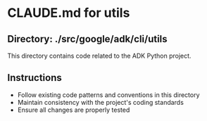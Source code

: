 # CLAUDE.md for utils

## Directory: ./src/google/adk/cli/utils

This directory contains code related to the ADK Python project.

## Instructions
- Follow existing code patterns and conventions in this directory
- Maintain consistency with the project's coding standards
- Ensure all changes are properly tested
